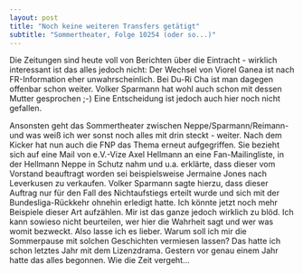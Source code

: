 ```yaml
---
layout: post
title: "Noch keine weiteren Transfers getätigt"
subtitle: "Sommertheater, Folge 10254 (oder so...)"
---
```


Die Zeitungen sind heute voll von Berichten über die Eintracht - wirklich interessant ist das alles jedoch nicht: Der Wechsel von Viorel Ganea ist nach FR-Information eher unwahrscheinlich. Bei Du-Ri Cha ist man dagegen offenbar schon weiter. Volker Sparmann hat wohl auch schon mit dessen Mutter gesprochen ;-) Eine Entscheidung ist jedoch auch hier noch nicht gefallen.

Ansonsten geht das Sommertheater zwischen Neppe/Sparmann/Reimann- und was weiß ich wer sonst noch alles mit drin steckt - weiter. Nach dem Kicker hat nun auch die FNP das Thema erneut aufgegriffen. Sie bezieht sich auf eine Mail von e.V.-Vize Axel Hellmann an eine Fan-Mailingliste, in der Hellmann Neppe in Schutz nahm und u.a. erklärte, dass dieser vom Vorstand beauftragt worden sei beispielsweise Jermaine Jones nach Leverkusen zu verkaufen. Volker Sparmann sagte hierzu, dass dieser Auftrag nur für den Fall des Nichtaufstiegs erteilt wurde und sich mit der Bundesliga-Rückkehr ohnehin erledigt hatte. Ich könnte jetzt noch mehr Beispiele dieser Art aufzählen. Mir ist das ganze jedoch wirklich zu blöd. Ich kann sowieso nicht beurteilen, wer hier die Wahrheit sagt und wer was womit bezweckt. Also lasse ich es lieber. Warum soll ich mir die Sommerpause mit solchen Geschichten vermiesen lassen? Das hatte ich schon letztes Jahr mit dem Lizenzdrama. Gestern vor genau einem Jahr hatte das alles begonnen. Wie die Zeit vergeht...
